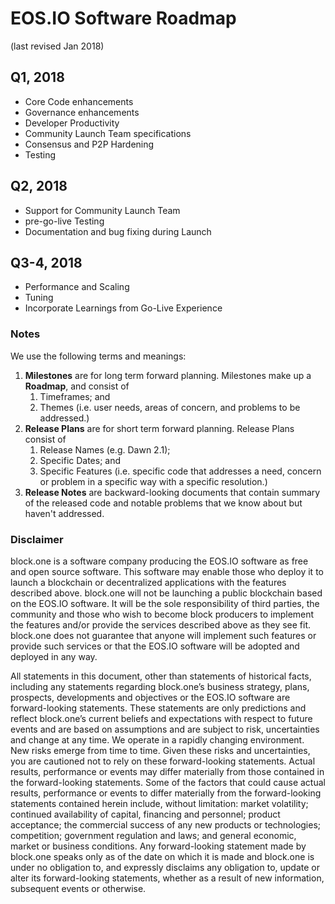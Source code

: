 # EOS.IO Software Roadmap 
(last revised Jan 2018)
## Q1, 2018
- Core Code enhancements
- Governance enhancements
- Developer Productivity
- Community Launch Team specifications
- Consensus and P2P Hardening
- Testing

## Q2, 2018
- Support for Community Launch Team
- pre-go-live Testing
- Documentation and bug fixing during Launch 

## Q3-4, 2018 
- Performance and Scaling
- Tuning
- Incorporate Learnings from Go-Live Experience

### Notes
We use the following terms and meanings:

1. **Milestones** are for long term forward planning. Milestones make up a **Roadmap**, and consist of 
   1. Timeframes; and
   2. Themes (i.e. user needs, areas of concern, and problems to be addressed.)
2. **Release Plans** are for short term forward planning. Release Plans consist of 
   1. Release Names (e.g. Dawn 2.1);
   2. Specific Dates; and
   3. Specific Features (i.e. specific code that addresses a need, concern or problem in a specific way with a specific resolution.)
3. **Release Notes** are backward-looking documents that contain summary of the released code and notable problems that we know about but haven't addressed.

### Disclaimer
block.one is a software company producing the EOS.IO software as free and open source software. This software may enable those who deploy it to launch a blockchain or decentralized applications with the features described above. block.one will not be launching a public blockchain based on the EOS.IO software. It will be the sole responsibility of third parties, the community and those who wish to become block producers to implement the features and/or provide the services described above as they see fit. block.one does not guarantee that anyone will implement such features or provide such services or that the EOS.IO software will be adopted and deployed in any way. 

All statements in this document, other than statements of historical facts, including any statements regarding block.one’s business strategy, plans, prospects, developments and objectives or the EOS.IO software are forward-looking statements. These statements are only predictions and reflect block.one’s current beliefs and expectations with respect to future events and are based on assumptions and are subject to risk, uncertainties and change at any time. We operate in a rapidly changing environment. New risks emerge from time to time. Given these risks and uncertainties, you are cautioned not to rely on these forward-looking statements. Actual results, performance or events may differ materially from those contained in the forward-looking statements. Some of the factors that could cause actual results, performance or events to differ materially from the forward-looking statements contained herein include, without limitation: market volatility; continued availability of capital, financing and personnel; product acceptance; the commercial success of any new products or technologies; competition; government regulation and laws; and general economic, market or business conditions. Any forward-looking statement made by block.one speaks only as of the date on which it is made and block.one is under no obligation to, and expressly disclaims any obligation to, update or alter its forward-looking statements, whether as a result of new information, subsequent events or otherwise.
 
